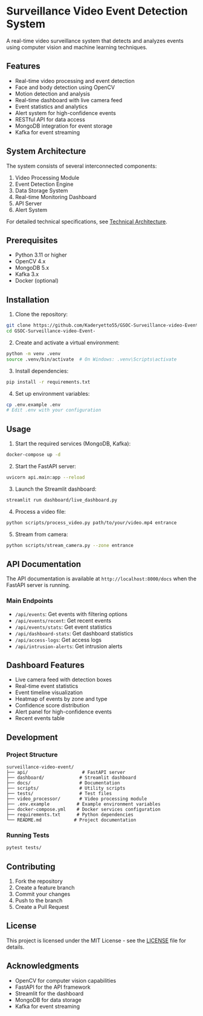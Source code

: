 # Surveillance Video Event Detection System

A real-time video surveillance system that detects and analyzes events using computer vision and machine learning techniques.

## Features

- Real-time video processing and event detection
- Face and body detection using OpenCV
- Motion detection and analysis
- Real-time dashboard with live camera feed
- Event statistics and analytics
- Alert system for high-confidence events
- RESTful API for data access
- MongoDB integration for event storage
- Kafka for event streaming

## System Architecture

The system consists of several interconnected components:
1. Video Processing Module
2. Event Detection Engine
3. Data Storage System
4. Real-time Monitoring Dashboard
5. API Server
6. Alert System

For detailed technical specifications, see [Technical Architecture](docs/technical_architecture.md).

## Prerequisites

- Python 3.11 or higher
- OpenCV 4.x
- MongoDB 5.x
- Kafka 3.x
- Docker (optional)

## Installation

1. Clone the repository:
```bash
git clone https://github.com/Kaderyetto55/GSOC-Surveillance-video-Event-.git
cd GSOC-Surveillance-video-Event-
```

2. Create and activate a virtual environment:
```bash
python -m venv .venv
source .venv/bin/activate  # On Windows: .venv\Scripts\activate
```

3. Install dependencies:
```bash
pip install -r requirements.txt
```

4. Set up environment variables:
```bash
cp .env.example .env
# Edit .env with your configuration
```

## Usage

1. Start the required services (MongoDB, Kafka):
```bash
docker-compose up -d
```

2. Start the FastAPI server:
```bash
uvicorn api.main:app --reload
```

3. Launch the Streamlit dashboard:
```bash
streamlit run dashboard/live_dashboard.py
```

4. Process a video file:
```bash
python scripts/process_video.py path/to/your/video.mp4 entrance
```

5. Stream from camera:
```bash
python scripts/stream_camera.py --zone entrance
```

## API Documentation

The API documentation is available at `http://localhost:8000/docs` when the FastAPI server is running.

### Main Endpoints

- `/api/events`: Get events with filtering options
- `/api/events/recent`: Get recent events
- `/api/events/stats`: Get event statistics
- `/api/dashboard-stats`: Get dashboard statistics
- `/api/access-logs`: Get access logs
- `/api/intrusion-alerts`: Get intrusion alerts

## Dashboard Features

- Live camera feed with detection boxes
- Real-time event statistics
- Event timeline visualization
- Heatmap of events by zone and type
- Confidence score distribution
- Alert panel for high-confidence events
- Recent events table

## Development

### Project Structure

```
surveillance-video-event/
├── api/                    # FastAPI server
├── dashboard/             # Streamlit dashboard
├── docs/                  # Documentation
├── scripts/               # Utility scripts
├── tests/                 # Test files
├── video_processor/       # Video processing module
├── .env.example          # Example environment variables
├── docker-compose.yml    # Docker services configuration
├── requirements.txt      # Python dependencies
└── README.md            # Project documentation
```

### Running Tests

```bash
pytest tests/
```

## Contributing

1. Fork the repository
2. Create a feature branch
3. Commit your changes
4. Push to the branch
5. Create a Pull Request

## License

This project is licensed under the MIT License - see the [LICENSE](LICENSE) file for details.

## Acknowledgments

- OpenCV for computer vision capabilities
- FastAPI for the API framework
- Streamlit for the dashboard
- MongoDB for data storage
- Kafka for event streaming 